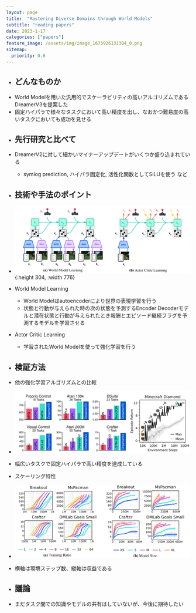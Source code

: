 ```yaml
---
layout: page
title:  "Mastering Diverse Domains through World Models"
subtitle: "reading papers"
date: 2023-1-17
categories: ["papers"]
feature_image: /assets/img/image_1673926131304_0.png
sitemap:
  priority: 0.6
---
```

    
- ## どんなものか  
- World Modelを用いた汎用的でスケーラビリティの高いアルゴリズムであるDreamerV3を提案した  
- 固定ハイパラで様々なタスクにおいて高い精度を出し、なおかつ難易度の高いタスクにおいても成功を見せる  
<!--more-->
- ## 先行研究と比べて  
- DreamerV2に対して細かいマイナーアップデートがいくつか盛り込まれている  
	- symlog prediction, ハイパラ固定化, 活性化関数としてSiLUを使う など  
- ## 技術や手法のポイント  
- ![image.png](/assets/img/image_1673926131304_0.png){:height 304, :width 776}  
- World Model Learning  
	- World Modelはautoencoderにより世界の表現学習を行う  
	- 状態と行動が与えられた時の次の状態を予測するEncoder Decoderモデルと潜在状態と行動が与えられたとき報酬とエピソード継続フラグを予測するモデルを学習させる  
- Actor Critic Learning  
	- 学習されたWorld Modelを使って強化学習を行う  
- ## 検証方法  
- 他の強化学習アルゴリズムとの比較  
- ![image.png](/assets/img/image_1673927996346_0.png)  
- 幅広いタスクで固定ハイパラで高い精度を達成している  

- スケーリング特性  
- ![image.png](/assets/img/image_1673927774181_0.png)  
- 横軸は環境ステップ数、縦軸は収益である  
- ## 議論  
- まだタスク間での知識やモデルの共有はしていないが、今後に期待したい  